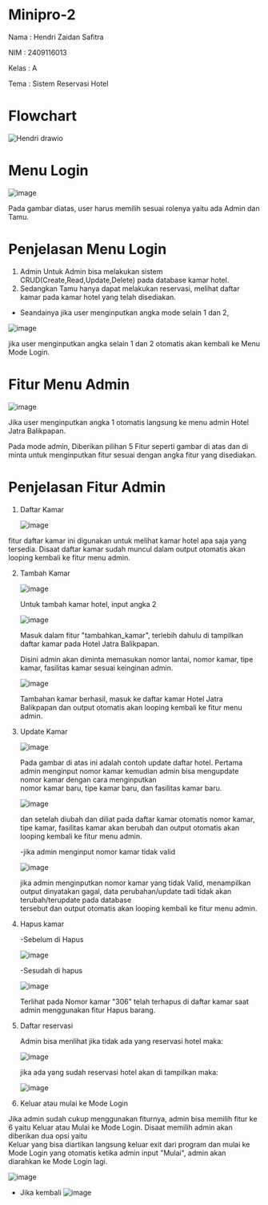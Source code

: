 # Minipro-2

Nama : Hendri Zaidan Safitra

NIM : 2409116013

Kelas : A

Tema : Sistem Reservasi Hotel

# Flowchart

![Hendri drawio](https://github.com/user-attachments/assets/37f6d876-3d5f-4f06-9141-32377cb2b841)

# Menu Login

![image](https://github.com/user-attachments/assets/cd13a105-5629-482d-9075-4e774d62bb1f)

Pada gambar diatas, user harus memilih sesuai rolenya yaitu ada Admin dan Tamu.

# Penjelasan Menu Login
  1. Admin Untuk Admin bisa melakukan sistem CRUD(Create,Read,Update,Delete) pada database kamar hotel.
  2. Sedangkan Tamu hanya dapat melakukan reservasi, melihat daftar kamar pada kamar hotel yang telah disediakan.
  
  - Seandainya jika user menginputkan angka mode selain 1 dan 2,

![image](https://github.com/user-attachments/assets/37742fba-1951-498a-bc9d-fc0f4b80914e)

jika user menginputkan angka selain 1 dan 2 otomatis akan kembali ke Menu Mode Login.

# Fitur Menu Admin

  ![image](https://github.com/user-attachments/assets/cd0a0647-1ac3-40d1-bc3e-e999ded0c8e2)

Jika user menginputkan angka 1 otomatis langsung ke menu admin Hotel Jatra Balikpapan.

Pada mode admin, Diberikan pilihan 5 Fitur seperti gambar di atas dan di minta untuk menginputkan fitur sesuai dengan angka fitur yang disediakan.

# Penjelasan Fitur Admin
  1. Daftar Kamar

     ![image](https://github.com/user-attachments/assets/1170cf7a-58a8-48d1-9095-dce82fe1426b)

  fitur daftar kamar ini digunakan untuk melihat kamar hotel apa saja yang tersedia. Disaat daftar kamar sudah muncul dalam output otomatis akan looping kembali ke fitur menu admin.

  2. Tambah Kamar

     ![image](https://github.com/user-attachments/assets/6b29b29f-6f8d-49d4-8542-aa0c04bece93)

     Untuk tambah kamar hotel, input angka 2

     ![image](https://github.com/user-attachments/assets/fe8cdc57-facb-49e4-ae60-db8f49abd923)

     Masuk dalam fitur "tambahkan_kamar", terlebih dahulu di tampilkan daftar kamar pada Hotel Jatra Balikpapan.

     Disini admin akan diminta memasukan nomor lantai, nomor kamar, tipe kamar, fasilitas kamar sesuai keinginan admin.

      ![image](https://github.com/user-attachments/assets/9b3533b5-3a37-4e80-ad35-542b584ea3a6)
     
     Tambahan kamar berhasil, masuk ke daftar kamar Hotel Jatra Balikpapan dan output otomatis akan looping kembali ke fitur menu admin.

  3. Update Kamar
     
     ![image](https://github.com/user-attachments/assets/c49d11f3-677d-42e7-b718-372a30fbadfe)

     Pada gambar di atas ini adalah contoh update daftar hotel. Pertama admin menginput nomor kamar kemudian admin bisa mengupdate nomor kamar dengan cara menginputkan     
     nomor kamar baru, tipe kamar baru, dan fasilitas kamar baru.

     ![image](https://github.com/user-attachments/assets/6bbc815a-54ee-437a-ac40-988b1c7879ac)

     dan setelah diubah dan diliat pada daftar kamar otomatis nomor kamar, tipe kamar, fasilitas kamar akan berubah dan output otomatis akan looping kembali ke fitur menu 
     admin.

     -jika admin menginput nomor kamar tidak valid

     ![image](https://github.com/user-attachments/assets/1039f872-6598-4a6f-8327-a411b7e59047)

     jika admin menginputkan nomor kamar yang tidak Valid, menampilkan output dinyatakan gagal, data perubahan/update tadi tidak akan terubah/terupdate pada database     
     tersebut dan output otomatis akan looping kembali ke fitur menu admin.

 4. Hapus kamar

    -Sebelum di Hapus
    
    ![image](https://github.com/user-attachments/assets/9621042c-ca17-4127-b88a-4cd0c255e118)

    -Sesudah di hapus

    ![image](https://github.com/user-attachments/assets/e501a864-62ce-47f1-ab65-df8d7ea14255)

    Terlihat pada Nomor kamar "306" telah terhapus di daftar kamar saat admin menggunakan fitur Hapus barang.

5. Daftar reservasi

   Admin bisa menlihat jika tidak ada yang reservasi hotel maka:
   
   ![image](https://github.com/user-attachments/assets/ca12b6ad-4fd8-42f3-9c24-d17e3cc361ab)

   jika ada yang sudah reservasi hotel akan di tampilkan maka:
   
   ![image](https://github.com/user-attachments/assets/0861dc60-1eca-4f08-9c1a-997b52c13a79)

6. Keluar atau mulai ke Mode Login

  Jika admin sudah cukup menggunakan fiturnya, admin bisa memilih fitur ke 6 yaitu Keluar atau Mulai ke Mode Login. Disaat memilih admin akan diberikan dua opsi yaitu     
  Keluar yang bisa diartikan langsung keluar exit dari program dan mulai ke Mode Login yang otomatis ketika admin input "Mulai", admin akan diarahkan ke Mode Login lagi.

  ![image](https://github.com/user-attachments/assets/28ff7516-8067-46de-a867-b5d62e80eac8)

   - Jika kembali
     ![image](https://github.com/user-attachments/assets/1db44936-0897-44ea-9be8-e34b2be6df78)




    


    



     
     

     


     


     



  





